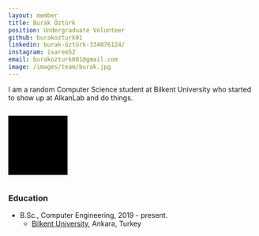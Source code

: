 ```yaml
---
layout: member
title: Burak Öztürk
position: Undergraduate Volunteer
github: burakozturk01
linkedin: burak-öztürk-334076124/
instagram: isarem52
email: burakozturk001@gmail.com
image: /images/team/burak.jpg
---
```


I am a random Computer Science student at Bilkent University who started to show up at AlkanLab and do things.

<pre id="donutBox" style="display: inline-block; background-color: black; color: white; padding: 60px; white-space: pre-wrap;"></pre>
<script src="/_scripts/donut.js"></script>

### Education

- B.Sc., Computer Engineering, 2019 - present.
  - [Bilkent University](http://www.cs.bilkent.edu.tr/), Ankara, Turkey
